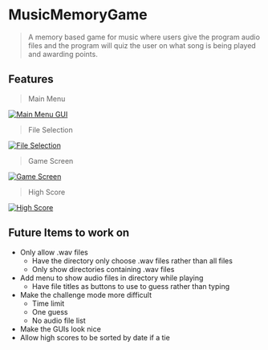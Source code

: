 # MusicMemoryGame
> A memory based game for music where users give the program audio files and the program will quiz the user on what song is being played and awarding points.


## Features

> Main Menu

[![Main Menu GUI](https://i.imgur.com/MCrh5PN.png)]()

> File Selection

[![File Selection](https://i.imgur.com/rnkDnLs.png)]()

> Game Screen

[![Game Screen](https://i.imgur.com/68ynMHY.png)]()

> High Score

[![High Score](https://i.imgur.com/R4G1Fky.png)]()


## Future Items to work on
- Only allow .wav files
  - Have the directory only choose .wav files rather than all files
  - Only show directories containing .wav files
- Add menu to show audio files in directory while playing
  - Have file titles as buttons to use to guess rather than typing
- Make the challenge mode more difficult
  - Time limit
  - One guess
  - No audio file list
- Make the GUIs look nice
- Allow high scores to be sorted by date if a tie
